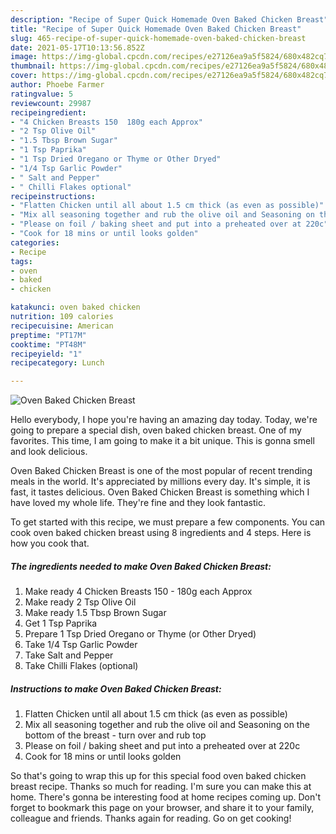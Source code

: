 ```yaml
---
description: "Recipe of Super Quick Homemade Oven Baked Chicken Breast"
title: "Recipe of Super Quick Homemade Oven Baked Chicken Breast"
slug: 465-recipe-of-super-quick-homemade-oven-baked-chicken-breast
date: 2021-05-17T10:13:56.852Z
image: https://img-global.cpcdn.com/recipes/e27126ea9a5f5824/680x482cq70/oven-baked-chicken-breast-recipe-main-photo.jpg
thumbnail: https://img-global.cpcdn.com/recipes/e27126ea9a5f5824/680x482cq70/oven-baked-chicken-breast-recipe-main-photo.jpg
cover: https://img-global.cpcdn.com/recipes/e27126ea9a5f5824/680x482cq70/oven-baked-chicken-breast-recipe-main-photo.jpg
author: Phoebe Farmer
ratingvalue: 5
reviewcount: 29987
recipeingredient:
- "4 Chicken Breasts 150  180g each Approx"
- "2 Tsp Olive Oil"
- "1.5 Tbsp Brown Sugar"
- "1 Tsp Paprika"
- "1 Tsp Dried Oregano or Thyme or Other Dryed"
- "1/4 Tsp Garlic Powder"
- " Salt and Pepper"
- " Chilli Flakes optional"
recipeinstructions:
- "Flatten Chicken until all about 1.5 cm thick (as even as possible)"
- "Mix all seasoning together and rub the olive oil and Seasoning on the bottom of the breast - turn over and rub top"
- "Please on foil / baking sheet and put into a preheated over at 220c"
- "Cook for 18 mins or until looks golden"
categories:
- Recipe
tags:
- oven
- baked
- chicken

katakunci: oven baked chicken 
nutrition: 109 calories
recipecuisine: American
preptime: "PT17M"
cooktime: "PT48M"
recipeyield: "1"
recipecategory: Lunch

---
```



![Oven Baked Chicken Breast](https://img-global.cpcdn.com/recipes/e27126ea9a5f5824/680x482cq70/oven-baked-chicken-breast-recipe-main-photo.jpg)

Hello everybody, I hope you're having an amazing day today. Today, we're going to prepare a special dish, oven baked chicken breast. One of my favorites. This time, I am going to make it a bit unique. This is gonna smell and look delicious.



Oven Baked Chicken Breast is one of the most popular of recent trending meals in the world. It's appreciated by millions every day. It's simple, it is fast, it tastes delicious. Oven Baked Chicken Breast is something which I have loved my whole life. They're fine and they look fantastic.


To get started with this recipe, we must prepare a few components. You can cook oven baked chicken breast using 8 ingredients and 4 steps. Here is how you cook that.

<!--inarticleads1-->

##### The ingredients needed to make Oven Baked Chicken Breast:

1. Make ready 4 Chicken Breasts 150 - 180g each Approx
1. Make ready 2 Tsp Olive Oil
1. Make ready 1.5 Tbsp Brown Sugar
1. Get 1 Tsp Paprika
1. Prepare 1 Tsp Dried Oregano or Thyme (or Other Dryed)
1. Take 1/4 Tsp Garlic Powder
1. Take  Salt and Pepper
1. Take  Chilli Flakes (optional)




<!--inarticleads2-->

##### Instructions to make Oven Baked Chicken Breast:

1. Flatten Chicken until all about 1.5 cm thick (as even as possible)
1. Mix all seasoning together and rub the olive oil and Seasoning on the bottom of the breast - turn over and rub top
1. Please on foil / baking sheet and put into a preheated over at 220c
1. Cook for 18 mins or until looks golden




So that's going to wrap this up for this special food oven baked chicken breast recipe. Thanks so much for reading. I'm sure you can make this at home. There's gonna be interesting food at home recipes coming up. Don't forget to bookmark this page on your browser, and share it to your family, colleague and friends. Thanks again for reading. Go on get cooking!
